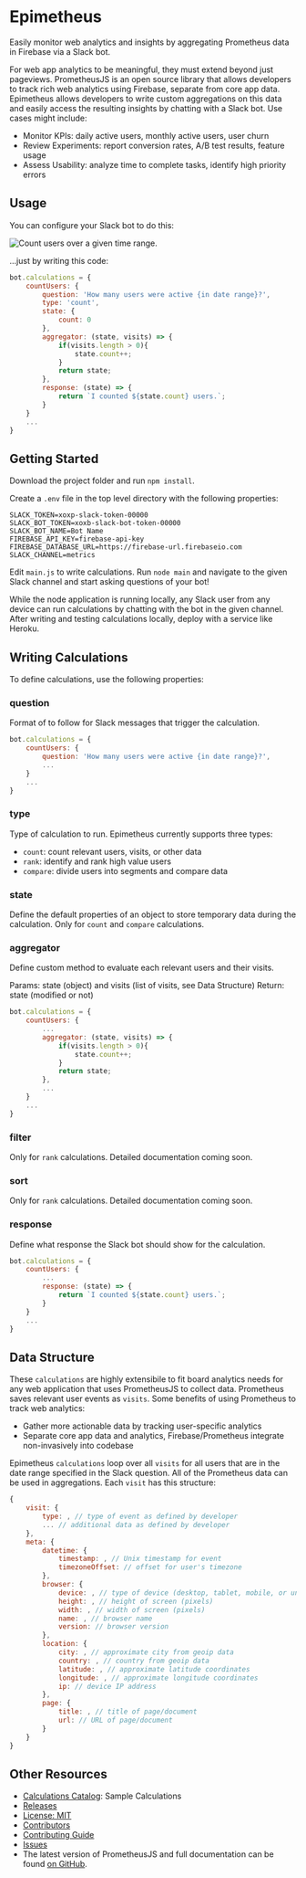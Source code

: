 # Epimetheus
Easily monitor web analytics and insights by aggregating Prometheus data in Firebase via a Slack bot.

For web app analytics to be meaningful, they must extend beyond just pageviews. PrometheusJS is an open source library that allows developers to track rich web analytics using Firebase, separate from core app data. Epimetheus allows developers to write custom aggregations on this data and easily access the resulting insights by chatting with a Slack bot. Use cases might include:

* Monitor KPIs: daily active users, monthly active users, user churn
* Review Experiments: report conversion rates, A/B test results, feature usage
* Assess Usability: analyze time to complete tasks, identify high priority errors

## Usage

You can configure your Slack bot to do this:

![Count users over a given time range.](https://github.com/vingkan/epimetheus/blob/master/docs/count-users.png)

...just by writing this code:

```javascript
bot.calculations = {
	countUsers: {
		question: 'How many users were active {in date range}?',
		type: 'count',
		state: {
			count: 0
		},
		aggregator: (state, visits) => {
			if(visits.length > 0){
				state.count++;
			}
			return state;
		},
		response: (state) => {
			return `I counted ${state.count} users.`;
		}
	}
	...
}
```

## Getting Started

Download the project folder and run `npm install`.

Create a `.env` file in the top level directory with the following properties:

```
SLACK_TOKEN=xoxp-slack-token-00000
SLACK_BOT_TOKEN=xoxb-slack-bot-token-00000
SLACK_BOT_NAME=Bot Name
FIREBASE_API_KEY=firebase-api-key
FIREBASE_DATABASE_URL=https://firebase-url.firebaseio.com
SLACK_CHANNEL=metrics
```

Edit `main.js` to write calculations. Run `node main` and navigate to the given Slack channel and start asking questions of your bot!

While the node application is running locally, any Slack user from any device can run calculations by chatting with the bot in the given channel. After writing and testing calculations locally, deploy with a service like Heroku.

## Writing Calculations

To define calculations, use the following properties:

### question

Format of to follow for Slack messages that trigger the calculation.


```javascript
bot.calculations = {
	countUsers: {
		question: 'How many users were active {in date range}?',
		...
	}
	...
}
```

### type

Type of calculation to run. Epimetheus currently supports three types:

* `count`: count relevant users, visits, or other data
* `rank`: identify and rank high value users
* `compare`: divide users into segments and compare data

### state

Define the default properties of an object to store temporary data during the calculation. Only for `count` and `compare` calculations.

### aggregator

Define custom method to evaluate each relevant users and their visits.

Params: state (object) and visits (list of visits, see Data Structure)
Return: state (modified or not)

```javascript
bot.calculations = {
	countUsers: {
		...
		aggregator: (state, visits) => {
			if(visits.length > 0){
				state.count++;
			}
			return state;
		},
		...
	}
	...
}
```

### filter
Only for `rank` calculations. Detailed documentation coming soon.

### sort
Only for `rank` calculations. Detailed documentation coming soon.

### response
Define what response the Slack bot should show for the calculation.

```javascript
bot.calculations = {
	countUsers: {
		...
		response: (state) => {
			return `I counted ${state.count} users.`;
		}
	}
	...
}
```

## Data Structure

These `calculations` are highly extensibile to fit board analytics needs for any web application that uses PrometheusJS to collect data. Prometheus saves relevant user events as `visits`. Some benefits of using Prometheus to track web analytics:

* Gather more actionable data by tracking user-specific analytics
* Separate core app data and analytics, Firebase/Prometheus integrate non-invasively into codebase

Epimetheus `calculations` loop over all `visits` for all users that are in the date range specified in the Slack question. All of the Prometheus data can be used in aggregations. Each `visit` has this structure:

```javascript
{
	visit: {
		type: , // type of event as defined by developer
		... // additional data as defined by developer
	},
	meta: {
		datetime: {
			timestamp: , // Unix timestamp for event
			timezoneOffset: // offset for user's timezone
		},
		browser: {
			device: , // type of device (desktop, tablet, mobile, or unknown)
			height: , // height of screen (pixels)
			width: , // width of screen (pixels)
			name: , // browser name
			version: // browser version
		},
		location: {
			city: , // approximate city from geoip data
			country: , // country from geoip data
			latitude: , // approximate latitude coordinates
			longitude: , // approximate longitude coordinates
			ip: // device IP address
		},
		page: {
			title: , // title of page/document
			url: // URL of page/document
		}
	}
}
```

## Other Resources

* [Calculations Catalog](): Sample Calculations
* [Releases](https://github.com/vingkan/epimetheus/releases)
* [License: MIT](https://github.com/vingkan/epimetheus/blob/master/LICENSE)
* [Contributors]()
* [Contributing Guide]()
* [Issues](https://github.com/vingkan/epimetheus/issues)
* The latest version of PrometheusJS and full documentation can be found [on GitHub](https://github.com/vingkan/prometheus).